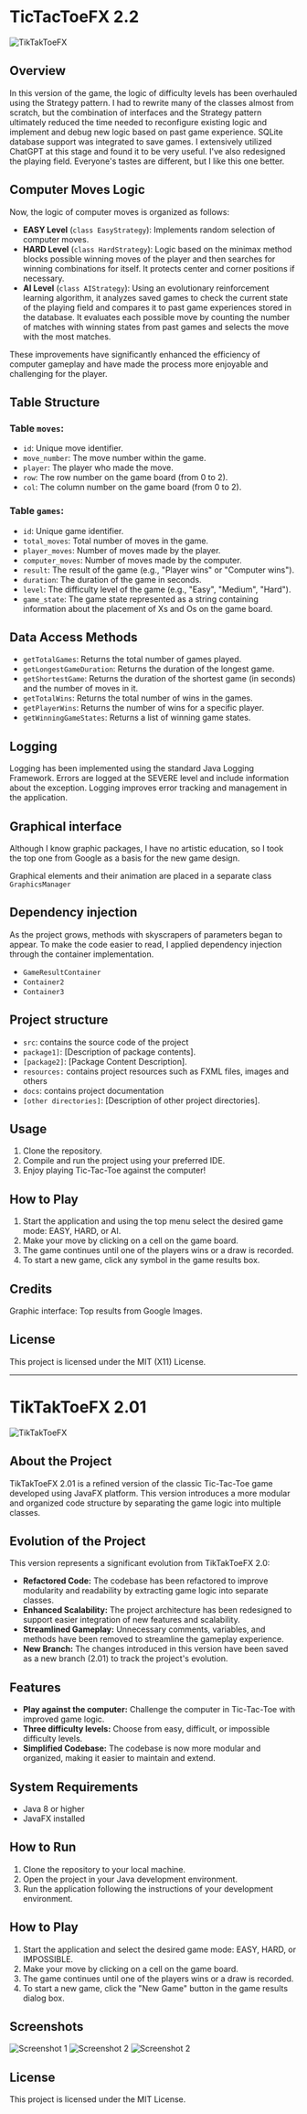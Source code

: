 # TicTacToeFX 2.2

![TikTakToeFX](src/main/resources/tiktaktoefx20/TTTFX.gif)

## Overview

In this version of the game, the logic of difficulty levels has been overhauled using the Strategy pattern. I had to rewrite many of the classes almost from scratch, but the combination of interfaces and the Strategy pattern ultimately reduced the time needed to reconfigure existing logic and implement and debug new logic based on past game experience. SQLite database support was integrated to save games. I extensively utilized ChatGPT at this stage and found it to be very useful.
I've also redesigned the playing field. Everyone's tastes are different, but I like this one better.
## Computer Moves Logic

Now, the logic of computer moves is organized as follows:

- **EASY Level** (`class EasyStrategy`): Implements random selection of computer moves.
- **HARD Level** (`class HardStrategy`): Logic based on the minimax method blocks possible winning moves of the player and then searches for winning combinations for itself. It protects center and corner positions if necessary.
- **AI Level** (`class AIStrategy`): Using an evolutionary reinforcement learning algorithm, it analyzes saved games to check the current state of the playing field and compares it to past game experiences stored in the database. It evaluates each possible move by counting the number of matches with winning states from past games and selects the move with the most matches.

These improvements have significantly enhanced the efficiency of computer gameplay and have made the process more enjoyable and challenging for the player.

## Table Structure
### Table `moves`:
- `id`: Unique move identifier.
- `move_number`: The move number within the game.
- `player`: The player who made the move.
- `row`: The row number on the game board (from 0 to 2).
- `col`: The column number on the game board (from 0 to 2).

### Table `games`:
- `id`: Unique game identifier.
- `total_moves`: Total number of moves in the game.
- `player_moves`: Number of moves made by the player.
- `computer_moves`: Number of moves made by the computer.
- `result`: The result of the game (e.g., "Player wins" or "Computer wins").
- `duration`: The duration of the game in seconds.
- `level`: The difficulty level of the game (e.g., "Easy", "Medium", "Hard").
- `game_state`: The game state represented as a string containing information about the placement of Xs and Os on the game board.

## Data Access Methods
- `getTotalGames`: Returns the total number of games played.
- `getLongestGameDuration`: Returns the duration of the longest game.
- `getShortestGame`: Returns the duration of the shortest game (in seconds) and the number of moves in it.
- `getTotalWins`: Returns the total number of wins in the games.
- `getPlayerWins`: Returns the number of wins for a specific player.
- `getWinningGameStates`: Returns a list of winning game states.

## Logging
Logging has been implemented using the standard Java Logging Framework. Errors are logged at the SEVERE level and include information about the exception. Logging improves error tracking and management in the application.

## Graphical interface

Although I know graphic packages, I have no artistic education, so I took the top one from Google as a basis for the new game design.

Graphical elements and their animation are placed in a separate class `GraphicsManager`

## Dependency injection
As the project grows, methods with skyscrapers of parameters began to appear. To make the code easier to read, I applied dependency injection through the container implementation.

- `GameResultContainer`
- `Container2`
- `Container3`


## Project structure
- `src`: contains the source code of the project
- `package1]`: [Description of package contents].
- `[package2]`: [Package Content Description].
- `resources:` contains project resources such as FXML files, images and others
- `docs`: contains project documentation
- `[other directories]`: [Description of other project directories].

## Usage

1. Clone the repository.
2. Compile and run the project using your preferred IDE.
3. Enjoy playing Tic-Tac-Toe against the computer!

## How to Play
1. Start the application and using the top menu select the desired game mode: EASY, HARD, or AI.
2. Make your move by clicking on a cell on the game board.
3. The game continues until one of the players wins or a draw is recorded.
4. To start a new game, click any symbol in the game results box.

## Credits

Graphic interface: Top results from Google Images.

## License
This project is licensed under the MIT (X11) License.


-------------------------




# TikTakToeFX 2.01

![TikTakToeFX](TTTFX%202.0.jpg)

## About the Project
TikTakToeFX 2.01 is a refined version of the classic Tic-Tac-Toe game developed using JavaFX platform. This version introduces a more modular and organized code structure by separating the game logic into multiple classes.

## Evolution of the Project
This version represents a significant evolution from TikTakToeFX 2.0:

- **Refactored Code:** The codebase has been refactored to improve modularity and readability by extracting game logic into separate classes.
- **Enhanced Scalability:** The project architecture has been redesigned to support easier integration of new features and scalability.
- **Streamlined Gameplay:** Unnecessary comments, variables, and methods have been removed to streamline the gameplay experience.
- **New Branch:** The changes introduced in this version have been saved as a new branch (2.01) to track the project's evolution.

## Features
- **Play against the computer:** Challenge the computer in Tic-Tac-Toe with improved game logic.
- **Three difficulty levels:** Choose from easy, difficult, or impossible difficulty levels.
- **Simplified Codebase:** The codebase is now more modular and organized, making it easier to maintain and extend.

## System Requirements
- Java 8 or higher
- JavaFX installed

## How to Run
1. Clone the repository to your local machine.
2. Open the project in your Java development environment.
3. Run the application following the instructions of your development environment.

## How to Play
1. Start the application and select the desired game mode: EASY, HARD, or IMPOSSIBLE.
2. Make your move by clicking on a cell on the game board.
3. The game continues until one of the players wins or a draw is recorded.
4. To start a new game, click the "New Game" button in the game results dialog box.

## Screenshots
![Screenshot 1](TTTFX%202.01%20Screenshot_1.jpg)
![Screenshot 2](TTTFX%202.01%20Screenshot_2.jpg)
![Screenshot 2](TTTFX%202.01%20Screenshot_3.jpg)

## License
This project is licensed under the MIT License.
